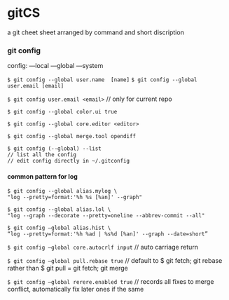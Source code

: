 # gitCS
a git cheet sheet arranged by command and short discription

### git config
  config: —local —global —system

`$ git config --global user.name  [name]`
`$ git config --global user.email [email]`

`$ git config user.email <email>`
 // only for current repo

`$ git config --global color.ui true`

`$ git config --global core.editor <editor>`

`$ git config --global merge.tool opendiff`

```
$ git config (--global) --list
// list all the config
// edit config directly in ~/.gitconfig
```
#### common pattern for log
```
$ git config --global alias.mylog \
"log --pretty=format:'%h %s [%an]' --graph"

$ git config --global alias.lol \
"log --graph --decorate --pretty=oneline --abbrev-commit --all"

$ git config —global alias.hist \
“log --pretty=format:'%h %ad | %s%d [%an]' --graph --date=short”
```

`$ git config —global core.autocrlf input`
// auto carriage return

`$ git config —global pull.rebase true`
// default to $ git fetch; git rebase rather than $ git pull = git fetch; git merge

`$ git config —global rerere.enabled true`
// records all fixes to merge conflict, automatically fix later ones if the same
